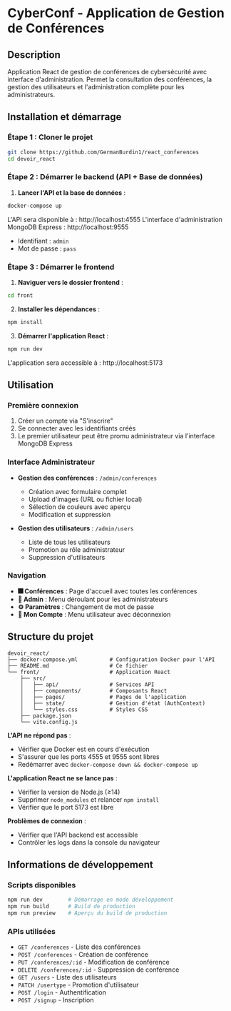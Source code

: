 # CyberConf - Application de Gestion de Conférences

## Description
Application React de gestion de conférences de cybersécurité avec interface d'administration. Permet la consultation des conférences, la gestion des utilisateurs et l'administration complète pour les administrateurs.

## Installation et démarrage

### Étape 1 : Cloner le projet
```bash
git clone https://github.com/GermanBurdin1/react_conferences
cd devoir_react
```

### Étape 2 : Démarrer le backend (API + Base de données)


1. **Lancer l'API et la base de données** :
```bash
docker-compose up
```

L'API sera disponible à : http://localhost:4555
L'interface d'administration MongoDB Express : http://localhost:9555
- Identifiant : `admin`
- Mot de passe : `pass`

### Étape 3 : Démarrer le frontend

1. **Naviguer vers le dossier frontend** :
```bash
cd front
```

2. **Installer les dépendances** :
```bash
npm install
```

3. **Démarrer l'application React** :
```bash
npm run dev
```

L'application sera accessible à : http://localhost:5173

## Utilisation

### Première connexion
1. Créer un compte via "S'inscrire"
2. Se connecter avec les identifiants créés
3. Le premier utilisateur peut être promu administrateur via l'interface MongoDB Express

### Interface Administrateur
- **Gestion des conférences** : `/admin/conferences`
  - Création avec formulaire complet
  - Upload d'images (URL ou fichier local)
  - Sélection de couleurs avec aperçu
  - Modification et suppression

- **Gestion des utilisateurs** : `/admin/users`
  - Liste de tous les utilisateurs
  - Promotion au rôle administrateur
  - Suppression d'utilisateurs

### Navigation
- **🎆 Conférences** : Page d'accueil avec toutes les conférences
- **👑 Admin** : Menu déroulant pour les administrateurs
- **⚙️ Paramètres** : Changement de mot de passe
- **👤 Mon Compte** : Menu utilisateur avec déconnexion

## Structure du projet

```
devoir_react/
├── docker-compose.yml          # Configuration Docker pour l'API
├── README.md                   # Ce fichier
└── front/                      # Application React
    ├── src/
    │   ├── api/                # Services API
    │   ├── components/         # Composants React
    │   ├── pages/              # Pages de l'application
    │   ├── state/              # Gestion d'état (AuthContext)
    │   └── styles.css          # Styles CSS
    ├── package.json
    └── vite.config.js
```

**L'API ne répond pas** :
- Vérifier que Docker est en cours d'exécution
- S'assurer que les ports 4555 et 9555 sont libres
- Redémarrer avec `docker-compose down && docker-compose up`

**L'application React ne se lance pas** :
- Vérifier la version de Node.js (≥14)
- Supprimer `node_modules` et relancer `npm install`
- Vérifier que le port 5173 est libre

**Problèmes de connexion** :
- Vérifier que l'API backend est accessible
- Contrôler les logs dans la console du navigateur

## Informations de développement

### Scripts disponibles
```bash
npm run dev        # Démarrage en mode développement
npm run build      # Build de production
npm run preview    # Aperçu du build de production
```

### APIs utilisées
- `GET /conferences` - Liste des conférences
- `POST /conferences` - Création de conférence
- `PUT /conferences/:id` - Modification de conférence
- `DELETE /conferences/:id` - Suppression de conférence
- `GET /users` - Liste des utilisateurs
- `PATCH /usertype` - Promotion d'utilisateur
- `POST /login` - Authentification
- `POST /signup` - Inscription
